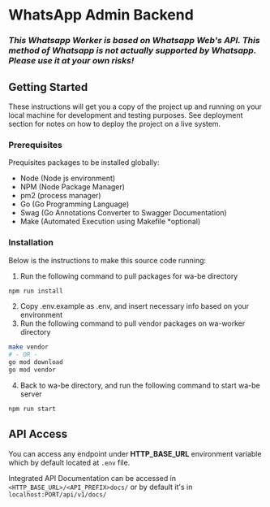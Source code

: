 # WhatsApp Admin Backend

### _This Whatsapp Worker is based on Whatsapp Web's API. This method of Whatsapp is not actually supported by Whatsapp. Please use it at your own risks!_

## Getting Started

These instructions will get you a copy of the project up and running on your local machine for development and testing purposes.
See deployment section for notes on how to deploy the project on a live system.

### Prerequisites

Prequisites packages to be installed globally:
- Node (Node js environment)
- NPM (Node Package Manager)
- pm2 (process manager)
- Go (Go Programming Language)
- Swag (Go Annotations Converter to Swagger Documentation)
- Make (Automated Execution using Makefile *optional)

### Installation

Below is the instructions to make this source code running:

1. Run the following command to pull packages for wa-be directory

```sh
npm run install
```
2. Copy .env.example as .env, and insert necessary info based on your environment
3. Run the following command to pull vendor packages on wa-worker directory

```sh
make vendor
# - OR -
go mod download
go mod vendor
```
4. Back to wa-be directory, and run the following command to start wa-be server
``` sh
npm run start
```


## API Access

You can access any endpoint under **HTTP_BASE_URL** environment variable which by default located at `.env` file.

Integrated API Documentation can be accessed in `<HTTP_BASE_URL>/<API_PREFIX>docs/` or by default it's in `localhost:PORT/api/v1/docs/`
